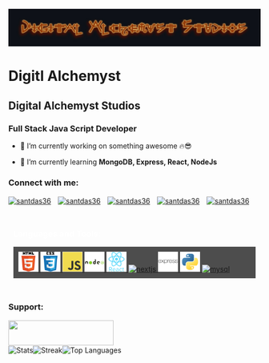 ![header](./header.jpg)

<h1>Digitl Alchemyst</h1>
<h2>Digital Alchemyst Studios</h2>
<h3>Full Stack Java Script Developer</h3>

- 🔭 I’m currently working on something awesome 🔥😎

- 🌱 I’m currently learning **MongoDB, Express, React, NodeJs**


<h3 align="left">Connect with me:</h3>
<p align="left">
    <a href="https://www.instagram.com/digital_alchemyst/" target="blank"><img align="center" src="https://cdn3.iconfinder.com/data/icons/2018-social-media-logotypes/1000/2018_social_media_popular_app_logo_instagram-64.png" alt="santdas36" height="40" width="40" /></a>
    <a href="https://fb.com/DigitalAlchemyst" target="blank"><img align="center" src="https://cdn2.iconfinder.com/data/icons/social-media-2285/512/1_Facebook_colored_svg_copy-64.png" alt="santdas36" height="40" width="40" style="margin-left: 10px;" /></a>
    <a href="https://twitter.com/DigitlAlchemyst" target="blank"><img align="center" src="https://cdn2.iconfinder.com/data/icons/social-media-2285/512/1_Twitter2_colored_svg-64.png" alt="santdas36" height="40" width="40" style="margin-left: 10px;" /></a>
    <a href="https://www.youtube.com/@DigitalAlchemyst" target="blank"><img align="center" src="https://cdn3.iconfinder.com/data/icons/2018-social-media-logotypes/1000/2018_social_media_popular_app_logo_youtube-64.png" alt="santdas36" height="40" width="40" style="margin-left: 10px;" /></a>
    <a href="https://www.reddit.com/user/DigitlAlchemyst" target="blank"><img align="center" src="https://cdn3.iconfinder.com/data/icons/2018-social-media-logotypes/1000/2018_social_media_popular_app_logo_reddit-64.png" alt="santdas36" height="40" width="40" style="margin-left: 10px;" /></a>
    

</p>

<div style="color: white; padding: 10px;">
<h3 align="left">Languages and Tools:</h3>

<p align="left", style="background-color: #4d4d4d; padding: 10px;">
    <a href="https://www.w3.org/html/" target="_blank"> <img src="https://raw.githubusercontent.com/devicons/devicon/master/icons/html5/html5-original-wordmark.svg" alt="html5" width="40" height="40" /> </a>
    <a href="https://www.w3schools.com/css/" target="_blank"> <img src="https://raw.githubusercontent.com/devicons/devicon/master/icons/css3/css3-original-wordmark.svg" alt="css3" width="40" height="40" /> </a>
    <a href="https://developer.mozilla.org/en-US/docs/Web/JavaScript" target="_blank"> <img src="https://raw.githubusercontent.com/devicons/devicon/master/icons/javascript/javascript-original.svg" alt="javascript" width="40" height="40" /> </a>
    <a href="https://nodejs.org" target="_blank"> <img src="https://raw.githubusercontent.com/devicons/devicon/master/icons/nodejs/nodejs-original-wordmark.svg" alt="nodejs" width="40" height="40" /> </a>
    <a href="https://reactjs.org/" target="_blank"> <img src="https://raw.githubusercontent.com/devicons/devicon/master/icons/react/react-original-wordmark.svg" alt="react" width="40" height="40" /> </a>
    <a href="https://nextjs.org/" target="_blank"> <img src="https://cdn.jsdelivr.net/gh/devicons/devicon/icons/nextjs/nextjs-original-wordmark.svg" alt="nextjs" width="40" height="40" /> </a>
    <a href="https://expressjs.com" target="_blank"> <img src="https://raw.githubusercontent.com/devicons/devicon/master/icons/express/express-original-wordmark.svg" alt="express" width="40" height="40" /> </a>
    <a href="https://www.python.org" target="_blank"> <img src="https://raw.githubusercontent.com/devicons/devicon/master/icons/python/python-original.svg" alt="python" width="40" height="40" /> </a>
    <a href="https://www.mysql.com/" target="_blank"> <img src="https://cdn.jsdelivr.net/gh/devicons/devicon/icons/mysql/mysql-original-wordmark.svg" alt="mysql" width="40" height="40" /> </a>
</p>
</div>

<h3 align="left">Support:</h3>
<p>
    <a href="https://www.buymeacoffee.com/"> <img align="left" src="https://cdn.buymeacoffee.com/buttons/v2/default-yellow.png" height="50" width="210" alt="" /></a>
</p>

<br />
<br />
<br/>

<div style="display: flex;">
    <img alt="Stats" src="https://github-readme-stats.vercel.app/api?username=Digitl-Alchemyst&theme=react&show_icons=true&hide_border=true&count_private=true" />
    <img alt="Streak" src="https://github-readme-streak-stats.herokuapp.com/?user=Digitl-Alchemyst&theme=react&hide_border=true" />
    <img alt="Top Languages" src="https://github-readme-stats.vercel.app/api/top-langs/?username=Digitl-Alchemyst&theme=react&show_icons=true&hide_border=true&layout=compact" />
</div>
